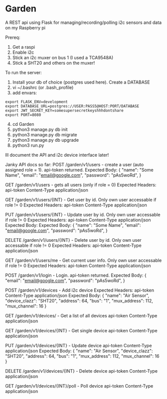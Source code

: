 # Garden
A REST api using Flask for managing/recording/polling i2c sensors and data on my Raspberry pi

Prereq:
1) Get a raspi
2) Enable i2c
3) Stick an i2c muxer on bus 1 (I used a TCA9548A)
4) Stick a SHT20 and others on the muxer!

To run the server:
1) Install your db of choice (postgres used here). Create a DATABASE
2) vi ~/.bashrc (or .bash_profile)
3) add envars:   
```
export FLASK_ENV=development   
export DATABASE_URL=postgres://USER:PASS5@HOST:PORT/DATABASE   
export JWT_SECRET_KEY=somesupersecretkeyshhhdontshare   
export PORT=8080   
```
4) cd Garden
5) python3 manage.py db init
6) python3 manage.py db migrate
7) python3 manage.py db upgrade
8) python3 run.py

Ill document the API and i2c device interface later!

Janky API docs so far:
POST /garden/v1/users - create a user (auto assigned role = 1). api-token returned.
Expected Body:
{
    "name": "Some Name",
    "email": "email@google.com",
    "password": "pAs5woRd",
}

GET /garden/v1/users - gets all users (only if role = 0)
Expected Headers:
api-token <your-token-here>
Content-Type application/json

GET /garden/v1/users/{INT} - Get user by id. Only own user accessable if role != 0
Expected Headers:
api-token <your-token-here>
Content-Type application/json

PUT /garden/v1/users/{INT} - Update user by id. Only own user accessable if role != 0
Expected Headers:
api-token <your-token-here>
Content-Type application/json
Expected Body:
Expected Body:
{
    "name": "Some Name",
    "email": "email@google.com",
    "password": "pAs5woRd",
}

DELETE /garden/v1/users/{INT} - Delete user by id. Only own user accessable if role != 0
Expected Headers:
api-token <your-token-here>
Content-Type application/json

GET /garden/v1/users/me - Get current user info. Only own user accessable if role != 0
Expected Headers:
api-token <your-token-here>
Content-Type application/json

POST /garden/v1/login - Login. api-token returned.
Expected Body:
{
    "email": "email@google.com",
    "password": "pAs5woRd",
}





POST /garden/v1/devices - Add i2c device
Expected Headers:
api-token <your-token-here>
Content-Type application/json
Expected Body:
{
	"name": "Air Sensor",
	"device_clazz": "SHT20",
	"address": 64,
	"bus": "1",
	"mux_address": 112,
	"mux_channel": 16
}

GET /garden/v1/devices/ -  Get a list of all devices
api-token <your-token-here>
Content-Type application/json

GET /garden/v1/devices/{INT} - Get single device
api-token <your-token-here>
Content-Type application/json

PUT /garden/v1/devices/{INT} - Update device
api-token <your-token-here>
Content-Type application/json
Expected Body:
{
	"name": "Air Sensor",
	"device_clazz": "SHT20",
	"address": 64,
	"bus": "1",
	"mux_address": 112,
	"mux_channel": 16
}

DELETE /garden/v1/devices/{INT} - Delete device
api-token <your-token-here>
Content-Type application/json

GET /garden/v1/devices/{INT}/poll - Poll device
api-token <your-token-here>
Content-Type application/json

